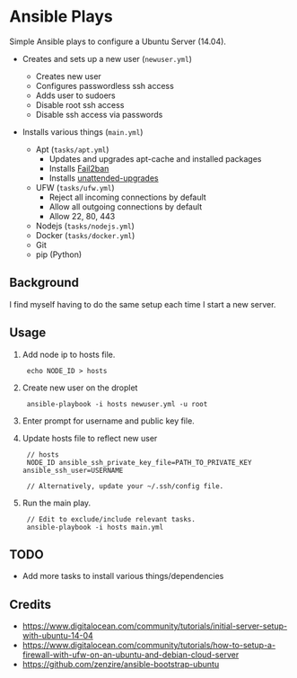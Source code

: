 # Ansible Plays
Simple Ansible plays to configure a Ubuntu Server (14.04).

- Creates and sets up a new user (`newuser.yml`)
    - Creates new user
    - Configures passwordless ssh access
    - Adds user to sudoers
    - Disable root ssh access
    - Disable ssh access via passwords

- Installs various things (`main.yml`)
    - Apt (`tasks/apt.yml`)
        - Updates and upgrades apt-cache and installed packages
        - Installs [Fail2ban](http://www.fail2ban.org/wiki/index.php/Main_Page)
        - Installs [unattended-upgrades](https://wiki.debian.org/UnattendedUpgrades)
    - UFW (`tasks/ufw.yml`)
        - Reject all incoming connections by default
        - Allow all outgoing connections by default
        - Allow 22, 80, 443
    - Nodejs (`tasks/nodejs.yml`)
    - Docker (`tasks/docker.yml`)
    - Git
    - pip (Python)


## Background
I find myself having to do the same setup each time I start a new server.

## Usage

1. Add node ip to hosts file.

        echo NODE_ID > hosts

2. Create new user on the droplet

        ansible-playbook -i hosts newuser.yml -u root

3. Enter prompt for username and public key file.

4. Update hosts file to reflect new user

        // hosts
        NODE_ID ansible_ssh_private_key_file=PATH_TO_PRIVATE_KEY ansible_ssh_user=USERNAME

        // Alternatively, update your ~/.ssh/config file.

5. Run the main play.
    

        // Edit to exclude/include relevant tasks.
        ansible-playbook -i hosts main.yml


## TODO

- Add more tasks to install various things/dependencies

## Credits
- <https://www.digitalocean.com/community/tutorials/initial-server-setup-with-ubuntu-14-04>
- <https://www.digitalocean.com/community/tutorials/how-to-setup-a-firewall-with-ufw-on-an-ubuntu-and-debian-cloud-server>
- <https://github.com/zenzire/ansible-bootstrap-ubuntu>

